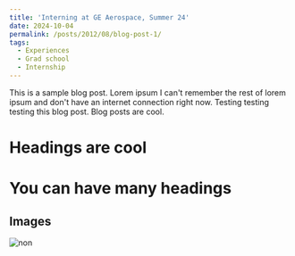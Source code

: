 ```yaml
---
title: 'Interning at GE Aerospace, Summer 24'
date: 2024-10-04
permalink: /posts/2012/08/blog-post-1/
tags:
  - Experiences
  - Grad school
  - Internship
---
```


This is a sample blog post. Lorem ipsum I can't remember the rest of lorem ipsum and don't have an internet connection right now. Testing testing testing this blog post. Blog posts are cool.

Headings are cool
======

You can have many headings
======

Images
------
![non](https://github.com/MekaSaiKrishna/mekasite/blob/master/images/site-logo.png)







